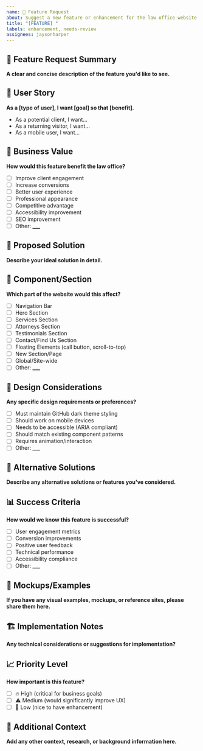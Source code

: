 ```yaml
---
name: 🚀 Feature Request
about: Suggest a new feature or enhancement for the law office website
title: "[FEATURE] "
labels: enhancement, needs-review
assignees: jaysonharper
---
```


## 🚀 Feature Request Summary

**A clear and concise description of the feature you'd like to see.**

## 🎯 User Story

**As a [type of user], I want [goal] so that [benefit].**

- As a potential client, I want...
- As a returning visitor, I want...
- As a mobile user, I want...

## 💼 Business Value

**How would this feature benefit the law office?**

- [ ] Improve client engagement
- [ ] Increase conversions
- [ ] Better user experience
- [ ] Professional appearance
- [ ] Competitive advantage
- [ ] Accessibility improvement
- [ ] SEO improvement
- [ ] Other: ****\_\_\_****

## 🔧 Proposed Solution

**Describe your ideal solution in detail.**

## 📱 Component/Section

**Which part of the website would this affect?**

- [ ] Navigation Bar
- [ ] Hero Section
- [ ] Services Section
- [ ] Attorneys Section
- [ ] Testimonials Section
- [ ] Contact/Find Us Section
- [ ] Floating Elements (call button, scroll-to-top)
- [ ] New Section/Page
- [ ] Global/Site-wide
- [ ] Other: ****\_\_\_****

## 🎨 Design Considerations

**Any specific design requirements or preferences?**

- [ ] Must maintain GitHub dark theme styling
- [ ] Should work on mobile devices
- [ ] Needs to be accessible (ARIA compliant)
- [ ] Should match existing component patterns
- [ ] Requires animation/interaction
- [ ] Other: ****\_\_\_****

## 🔄 Alternative Solutions

**Describe any alternative solutions or features you've considered.**

## 📊 Success Criteria

**How would we know this feature is successful?**

- [ ] User engagement metrics
- [ ] Conversion improvements
- [ ] Positive user feedback
- [ ] Technical performance
- [ ] Accessibility compliance
- [ ] Other: ****\_\_\_****

## 📸 Mockups/Examples

**If you have any visual examples, mockups, or reference sites, please share them here.**

## 🏗️ Implementation Notes

**Any technical considerations or suggestions for implementation?**

## 📈 Priority Level

**How important is this feature?**

- [ ] 🔥 High (critical for business goals)
- [ ] ⚠️ Medium (would significantly improve UX)
- [ ] 📝 Low (nice to have enhancement)

## 📝 Additional Context

**Add any other context, research, or background information here.**

